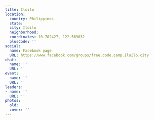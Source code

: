 ```yaml
---
title: Iloilo
location:
  country: Philippines
  state: 
  city: Iloilo
  neighborhood: 
  coordinates: 10.702427, 122.569032
  plusCode: ''
social:
  name: Facebook page
  URL: https://www.facebook.com/groups/free.code.camp.iloilo.city
chat:
  name: ''
  URL: ''
event:
  name: ''
  URL: ''
leaders:
- name: ''
  URL: ''
photos:
  old: 
  cover: ''
---
```

